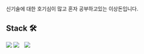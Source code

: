 ## 
신기술에 대한 호기심이 많고 혼자 공부하고있는 이상돈입니다.

## Stack 🛠
<img src="https://img.shields.io/badge/html5-E34F26?style=for-the-badge&logo=html5&logoColor=white">
<img src="https://img.shields.io/badge/react-E34F26?style=for-the-badge&logo=html5&logoColor=white">



<a href="https://instagram.com/doniii__i">
    <img 
        src="http://img.shields.io/badge/-Instagram-black?style=flat&logo=Instagram&link=https://instagram.com/doniii__i/"
        style="height : auto; margin-left : 10px; margin-right : 10px;"/>
</a>
